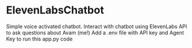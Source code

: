 # ElevenLabsChatbot

Simple voice activated chatbot.
Interact with chatbot using ElevenLabs API to ask questions about Avam (me!)
Add a .env file with API key and Agent Key to run this app.py code
